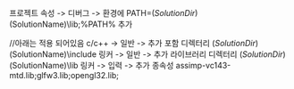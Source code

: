 프로젝트 속성 -> 디버그 -> 환경에 PATH=$(SolutionDir)$(SolutionName)\lib;%PATH% 추가

//아래는 적용 되어있음
c/c++ -> 일반 -> 추가 포함 디렉터리 $(SolutionDir)$(SolutionName)\include
링커 -> 일반 -> 추가 라이브러리 디렉터리 $(SolutionDir)$(SolutionName)\lib
링커 -> 입력 -> 추가 종속성 assimp-vc143-mtd.lib;glfw3.lib;opengl32.lib;
